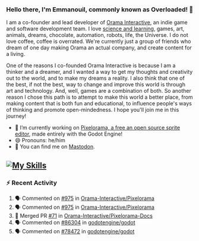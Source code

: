 ### Hello there, I'm Emmanouil, commonly known as Overloaded! 👋
I am a co-founder and lead developer of [Orama Interactive](https://www.oramainteractive.com/), an indie game and software development team. I love [science and learning](https://github.com/OverloadedOrama/KnowledgeBase), games, art, animals, dreams, chocolate, automation, robots, life, the Universe. I do not love coffee, coffee is overrated. We're currently just a group of friends who dream of one day making Orama an actual company, and create content for a living.

One of the reasons I co-founded Orama Interactive is because I am a thinker and a dreamer, and I wanted a way to get my thoughts and creativity out to the world, and to make my dreams a reality. I also think that one of the best, if not the best, way to change and improve this world is through art and technology. And, well, games are a combination of both. So another reason I chose this path is to attempt to make this world a better place, from making content that is both fun and educational, to influence people's ways of thinking and promote open-mindedness. I hope you'll join me in this journey!

- 🔭 I’m currently working on [Pixelorama, a free an open source sprite editor](https://github.com/Orama-Interactive/Pixelorama), made entirely with the Godot Engine!
- 😄 Pronouns: he/him
- 🐘 You can find me on <a rel="me" href="https://mastodon.social/@Overloaded">Mastodon</a>.

[![My Skills](https://skillicons.dev/icons?i=godot,py,cpp,cs,git,linux,html)](https://skillicons.dev)
---

### :zap: Recent Activity

<!--START_SECTION:activity-->
1. 🗣 Commented on [#975](https://github.com/Orama-Interactive/Pixelorama/issues/975#issuecomment-1894873748) in [Orama-Interactive/Pixelorama](https://github.com/Orama-Interactive/Pixelorama)
2. 🗣 Commented on [#975](https://github.com/Orama-Interactive/Pixelorama/issues/975#issuecomment-1890976855) in [Orama-Interactive/Pixelorama](https://github.com/Orama-Interactive/Pixelorama)
3. 🎉 Merged PR [#71](https://github.com/Orama-Interactive/Pixelorama-Docs/pull/71) in [Orama-Interactive/Pixelorama-Docs](https://github.com/Orama-Interactive/Pixelorama-Docs)
4. 🗣 Commented on [#86304](https://github.com/godotengine/godot/pull/86304#issuecomment-1883499761) in [godotengine/godot](https://github.com/godotengine/godot)
5. 🗣 Commented on [#78472](https://github.com/godotengine/godot/pull/78472#issuecomment-1883286315) in [godotengine/godot](https://github.com/godotengine/godot)
<!--END_SECTION:activity-->

<!--
**OverloadedOrama/OverloadedOrama** is a ✨ _special_ ✨ repository because its `README.md` (this file) appears on your GitHub profile.

Here are some ideas to get you started:

- 👯 I’m looking to collaborate on ...
- 🤔 I’m looking for help with ...
- 💬 Ask me about ...
- 📫 How to reach me: ...
- ⚡ Fun fact: ...
-->
